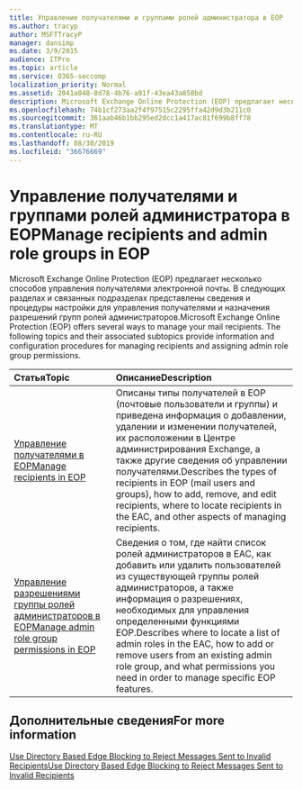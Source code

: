 ```yaml
---
title: Управление получателями и группами ролей администратора в EOP
ms.author: tracyp
author: MSFTTracyP
manager: dansimp
ms.date: 3/9/2015
audience: ITPro
ms.topic: article
ms.service: O365-seccomp
localization_priority: Normal
ms.assetid: 2041a048-8d78-4b76-a91f-43ea43a858bd
description: Microsoft Exchange Online Protection (EOP) предлагает несколько способов управления получателями электронной почты. В следующих разделах и связанных подразделах представлены сведения и процедуры настройки для управления получателями и назначения разрешений групп ролей администраторов.
ms.openlocfilehash: 74b1cf273aa2f4f97515c2295ffa42d9d3b211c0
ms.sourcegitcommit: 361aab46b1bb295ed2dcc1a417ac81f699b8ff78
ms.translationtype: MT
ms.contentlocale: ru-RU
ms.lasthandoff: 08/30/2019
ms.locfileid: "36676669"
---
```

# <a name="manage-recipients-and-admin-role-groups-in-eop"></a><span data-ttu-id="30626-104">Управление получателями и группами ролей администратора в EOP</span><span class="sxs-lookup"><span data-stu-id="30626-104">Manage recipients and admin role groups in EOP</span></span>

<span data-ttu-id="30626-p102">Microsoft Exchange Online Protection (EOP) предлагает несколько способов управления получателями электронной почты. В следующих разделах и связанных подразделах представлены сведения и процедуры настройки для управления получателями и назначения разрешений групп ролей администраторов.</span><span class="sxs-lookup"><span data-stu-id="30626-p102">Microsoft Exchange Online Protection (EOP) offers several ways to manage your mail recipients. The following topics and their associated subtopics provide information and configuration procedures for managing recipients and assigning admin role group permissions.</span></span>
  
|<span data-ttu-id="30626-107">**Статья**</span><span class="sxs-lookup"><span data-stu-id="30626-107">**Topic**</span></span>|<span data-ttu-id="30626-108">**Описание**</span><span class="sxs-lookup"><span data-stu-id="30626-108">**Description**</span></span>|
|:-----|:-----|
|[<span data-ttu-id="30626-109">Управление получателями в EOP</span><span class="sxs-lookup"><span data-stu-id="30626-109">Manage recipients in EOP</span></span>](manage-recipients-in-eop.md)|<span data-ttu-id="30626-110">Описаны типы получателей в EOP (почтовые пользователи и группы) и приведена информация о добавлении, удалении и изменении получателей, их расположении в Центре администрирования Exchange, а также другие сведения об управлении получателями.</span><span class="sxs-lookup"><span data-stu-id="30626-110">Describes the types of recipients in EOP (mail users and groups), how to add, remove, and edit recipients, where to locate recipients in the EAC, and other aspects of managing recipients.</span></span>|
|[<span data-ttu-id="30626-111">Управление разрешениями группы ролей администраторов в EOP</span><span class="sxs-lookup"><span data-stu-id="30626-111">Manage admin role group permissions in EOP</span></span>](manage-admin-role-group-permissions-in-eop.md)|<span data-ttu-id="30626-112">Сведения о том, где найти список ролей администраторов в EAC, как добавить или удалить пользователей из существующей группы ролей администраторов, а также информация о разрешениях, необходимых для управления определенными функциями EOP.</span><span class="sxs-lookup"><span data-stu-id="30626-112">Describes where to locate a list of admin roles in the EAC, how to add or remove users from an existing admin role group, and what permissions you need in order to manage specific EOP features.</span></span>|

## <a name="for-more-information"></a><span data-ttu-id="30626-113">Дополнительные сведения</span><span class="sxs-lookup"><span data-stu-id="30626-113">For more information</span></span>

[<span data-ttu-id="30626-114">Use Directory Based Edge Blocking to Reject Messages Sent to Invalid Recipients</span><span class="sxs-lookup"><span data-stu-id="30626-114">Use Directory Based Edge Blocking to Reject Messages Sent to Invalid Recipients</span></span>](https://docs.microsoft.com/exchange/mail-flow-best-practices/use-directory-based-edge-blocking)
